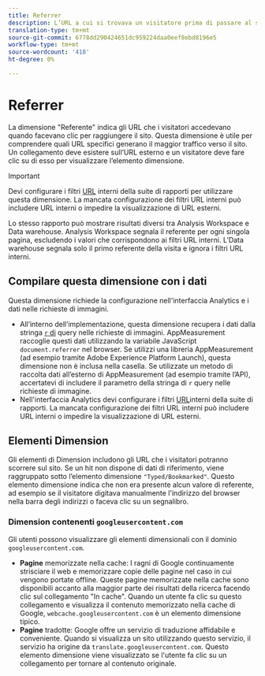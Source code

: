 ```yaml
---
title: Referrer
description: L’URL a cui si trovava un visitatore prima di passare al sito.
translation-type: tm+mt
source-git-commit: 6778dd290424651dc959224daa0eef8ebd8196e5
workflow-type: tm+mt
source-wordcount: '418'
ht-degree: 0%

---
```



# Referrer

La dimensione &quot;Referente&quot; indica gli URL che i visitatori accedevano quando facevano clic per raggiungere il sito. Questa dimensione è utile per comprendere quali URL specifici generano il maggior traffico verso il sito. Un collegamento deve esistere sull’URL esterno e un visitatore deve fare clic su di esso per visualizzare l’elemento dimensione.

>[!IMPORTANT]
>
>Devi configurare i filtri [URL](/help/admin/admin/internal-url-filter-admin.md) interni della suite di rapporti per utilizzare questa dimensione. La mancata configurazione dei filtri URL interni può includere URL interni o impedire la visualizzazione di URL esterni.

Lo stesso rapporto può mostrare risultati diversi tra  Analysis Workspace e Data warehouse.  Analysis Workspace segnala il referente per ogni singola pagina, escludendo i valori che corrispondono ai filtri URL interni. L’Data warehouse segnala solo il primo referente della visita e ignora i filtri URL interni.

## Compilare questa dimensione con i dati

Questa dimensione richiede la configurazione nell&#39;interfaccia  Analytics e i dati nelle richieste di immagini.

* All’interno dell’implementazione, questa dimensione recupera i dati dalla stringa [`r` di](/help/implement/validate/query-parameters.md) query nelle richieste di immagini. AppMeasurement raccoglie questi dati utilizzando la variabile JavaScript `document.referrer` nel browser. Se utilizzi una libreria AppMeasurement (ad esempio tramite  Adobe Experience Platform Launch), questa dimensione non è inclusa nella casella. Se utilizzate un metodo di raccolta dati all’esterno di AppMeasurement (ad esempio tramite l’API), accertatevi di includere il parametro della stringa di `r` query nelle richieste di immagine.
* Nell&#39;interfaccia Analytics  devi configurare i filtri [URL](/help/admin/admin/internal-url-filter-admin.md)interni della suite di rapporti. La mancata configurazione dei filtri URL interni può includere URL interni o impedire la visualizzazione di URL esterni.

## Elementi Dimension

Gli elementi di Dimension includono gli URL che i visitatori potranno scorrere sul sito. Se un hit non dispone di dati di riferimento, viene raggruppato sotto l’elemento dimensione `"Typed/Bookmarked"`. Questo elemento dimensione indica che non era presente alcun valore di referente, ad esempio se il visitatore digitava manualmente l&#39;indirizzo del browser nella barra degli indirizzi o faceva clic su un segnalibro.

### Dimension contenenti `googleusercontent.com`

Gli utenti possono visualizzare gli elementi dimensionali con il dominio `googleusercontent.com`.

* **Pagine** memorizzate nella cache: I ragni di Google continuamente strisciare il web e memorizzare copie delle pagine nel caso in cui vengono portate offline. Queste pagine memorizzate nella cache sono disponibili accanto alla maggior parte dei risultati della ricerca facendo clic sul collegamento &quot;In cache&quot;. Quando un utente fa clic su questo collegamento e visualizza il contenuto memorizzato nella cache di Google, `webcache.googleusercontent.com` è un elemento dimensione tipico.
* **Pagine** tradotte: Google offre un servizio di traduzione affidabile e conveniente. Quando si visualizza un sito utilizzando questo servizio, il servizio ha origine da `translate.googleusercontent.com`. Questo elemento dimensione viene visualizzato se l&#39;utente fa clic su un collegamento per tornare al contenuto originale.
